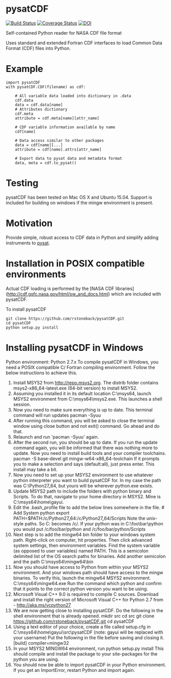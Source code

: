 # pysatCDF
[![Build Status](https://travis-ci.org/pysat/pysatCDF.svg?branch=main)](https://travis-ci.org/pysat/pysatCDF)
[![Coverage Status](https://coveralls.io/repos/github/pysat/pysatCDF/badge.svg?branch=main)](https://coveralls.io/github/pysat/pysatCDF?branch=main)
[![DOI](https://zenodo.org/badge/51764432.svg)](https://zenodo.org/badge/latestdoi/51764432)

Self-contained Python reader for NASA CDF file format

Uses standard and extended Fortran CDF interfaces to load Common Data Format (CDF) files into Python.

# Example
```
import pysatCDF
with pysatCDF.CDF(filename) as cdf:

    # All variable data loaded into dictionary in .data
    cdf.data
    data = cdf.data[name]
    # Attributes dictionary
    cdf.meta
    attribute = cdf.meta[name][attr_name]

    # CDF variable information available by name
    cdf[name]

    # Data access similar to other packages
    data = cdf[name][...]
    attribute = cdf[name].attrs[attr_name]

    # Export data to pysat data and metadata format
    data, meta = cdf.to_pysat()
```

# Testing
pysatCDF has been tested on Mac OS X and Ubuntu 15.04. Support is included for building on windows if the mingw environment is present. 

# Motivation
Provide simple, robust access to CDF data in Python and simplify adding instruments to [pysat](https://github.com/rstoneback/pysat).

# Installation in POSIX compatible environments
Actual CDF loading is performed by the [NASA CDF libraries] (http://cdf.gsfc.nasa.gov/html/sw_and_docs.html) 
which are included with pysatCDF.

To install pysatCDF
```
git clone https://github.com/rstoneback/pysatCDF.git
cd pysatCDF
python setup.py install
```

# Installing pysatCDF in Windows

Python environment: Python 2.7.x
To compile pysatCDF in Windows, you need a POSIX compatible C/ Fortran compiling environment. Follow the below instructions to achieve this.

1. Install MSYS2 from http://repo.msys2.org. The distrib folder contains msys2-x86_64-latest.exe (64-bit version) to install MSYS2. 
2. Assuming you installed it in its default location C:\msys64, launch MSYS2 environment from C:\msys64\msys2.exe. This launches a shell session.
3. Now you need to make sure everything is up to date.  This terminal command will run updates
		pacman -Syuu
4. After running this command, you will be asked to close the terminal window using close button and not exit() command. Go ahead and do that.
5. Relaunch and run 'pacman -Syuu' again.
6. After the second run, you should be up to date. If you run the update command again, you will be informed that there was nothing more to update. Now you need to install build tools and your compiler toolchains.
		pacman -S base-devel git mingw-w64-x86_64-toolchain
If it prompts you to make a selection and says (default:all), just press enter.  This install may take a bit.
7. Now you need to set up your MSYS2 environment to use whatever python interpreter you want to build pysatCDF for. In my case the path was C:\Python27_64, but yours will be wherever python.exe exists.
8. Update MSYS2 path to include the folders with python binary and Scripts. To do that, navigate to your home directory in MSYS2. Mine is C:\msys64\home\gayui.
8. Edit the .bash_profile file to add the below lines somewhere in the file.
		# Add System python
		export PATH=$PATH:/c/Python27_64:/c/Python27_64/Scripts
Note the unix-style paths. So C: becomes /c/. If your python was in C:\foo\bar\python you would put /c/foo/bar/python and /c/foo/bar/python/Scripts
9. Next step is to add the mingw64 bin folder to your windows system path. Right-click on computer, hit properties. Then click advanced system settings, then environment variables. Find the system variable (as opposed to user variables) named PATH. This is a semicolon delimited list of the OS search paths for binaries. Add another semicolon and the path C:\msys64\mingw64\bin
10. Now you should have access to Python from within your MSYS2 environment. And your windows path should have access to the mingw binaries. To verify this, launch the mingw64 MSYS2 environment.
		C:\msys64\mingw64.exe
Run the command
		which python
and confirm that it points to the correct python version you want to be using.
11. Microsoft Visual C++ 9.0 is required to compile C sources. Download and install the right version of Microsoft Visual C++ for Python 2.7 from - 
		http://aka.ms/vcpython27
12. We are now getting close to installing pysatCDF. Do the following in the shell environment that is already opened.
		mkdir src
		cd src
		git clone https://github.com/rstoneback/pysatCDF.git
		cd pysatCDF
13. Using a text editor of your choice, create a file called setup.cfg in
		C:\msys64\home\gayui\src\pysatCDF (note: gayui will be replaced with your username)
Put the following in the file before saving and closing it.
		[build]
		compiler=mingw32
14. In your MSYS2 MINGW64 environment, run
		python setup.py install
This should compile and install the package to your site-packages for the python you are using.
15. You should now be able to import pysatCDF in your Python environment. If you get an ImportError, restart Python and import again.
